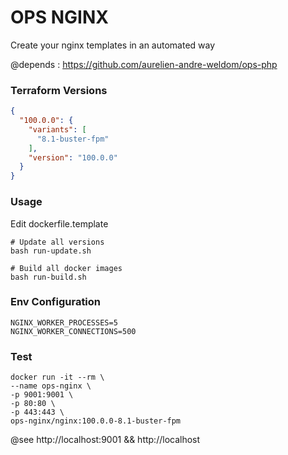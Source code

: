 # OPS NGINX

Create your nginx templates in an automated way 

@depends : https://github.com/aurelien-andre-weldom/ops-php

### Terraform Versions

```json
{
  "100.0.0": {
    "variants": [
      "8.1-buster-fpm"
    ],
    "version": "100.0.0"
  }
}
```

### Usage

Edit dockerfile.template

```shell
# Update all versions
bash run-update.sh
```

```shell
# Build all docker images
bash run-build.sh
```

### Env Configuration

```dotenv
NGINX_WORKER_PROCESSES=5
NGINX_WORKER_CONNECTIONS=500
```

### Test

```shell
docker run -it --rm \
--name ops-nginx \
-p 9001:9001 \
-p 80:80 \
-p 443:443 \
ops-nginx/nginx:100.0.0-8.1-buster-fpm
```

@see http://localhost:9001 && http://localhost